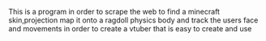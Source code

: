This is a program in order to scrape the web to find a minecraft skin,projection map it onto a ragdoll physics body and track the users face and movements in order to create a vtuber that is easy to create and use
